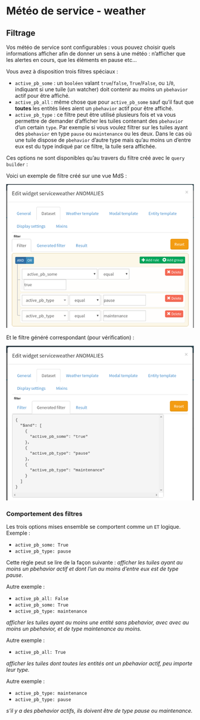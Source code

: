 # Météo de service - weather

## Filtrage

Vos météo de service sont configurables : vous pouvez choisir quels informations afficher afin de donner un sens à une météo : n’afficher que les alertes en cours, que les éléments en pause etc…

Vous avez à disposition trois filtres spéciaux :

 * `active_pb_some` : un `booléen` valant `true`/`false`, `True`/`False`, ou `1`/`0`, indiquant si une tuile (un watcher) doit contenir au moins un `pbehavior` actif pour être affiché.
 * `active_pb_all` : même chose que pour `active_pb_some` sauf qu’il faut que **toutes** les entités liées aient un `pbehavior` actif pour être affiché.
 * `active_pb_type` : ce filtre peut être utilisé plusieurs fois et va vous permettre de demander d’afficher les tuiles contenant des `pbehavior` d’un certain `type`. Par exemple si vous voulez filtrer sur les tuiles ayant des `pbehavior` en type `pause` ou `maintenance` ou les deux. Dans le cas où une tuile dispose de `pbehavior` d’autre type mais qu’au moins un d’entre eux est du type indiqué par ce filtre, la tuile sera affichée.

Ces options ne sont disponibles qu’au travers du filtre créé avec le `query builder` :

Voici un exemple de filtre créé sur une vue MdS :

![weather_filter](pics/weather_filter.png)

Et le filtre généré correspondant (pour vérification) :

![weather_generated_filter](pics/weather_generated_filter.png)

### Comportement des filtres

Les trois options mises ensemble se comportent comme un `ET` logique. Exemple :

 * `active_pb_some: True`
 * `active_pb_type: pause`

Cette règle peut se lire de la façon suivante : *afficher les tuiles ayant au moins un pbehavior actif et dont l’un au moins d’entre eux est de type pause*.

Autre exemple :

 * `active_pb_all: False`
 * `active_pb_some: True`
 * `active_pb_type: maintenance`

*afficher les tuiles ayant au moins une entité sans pbehavior, avec avec au moins un pbehavior, et de type maintenance au moins.*

Autre exemple :

 * `active_pb_all: True`

*afficher les tuiles dont toutes les entités ont un pbehavior actif, peu importe leur type.*

Autre exemple :

 * `active_pb_type: maintenance`
 * `active_pb_type: pause`

*s’il y a des pbehavior actifs, ils doivent être de type pause ou maintenance.*
